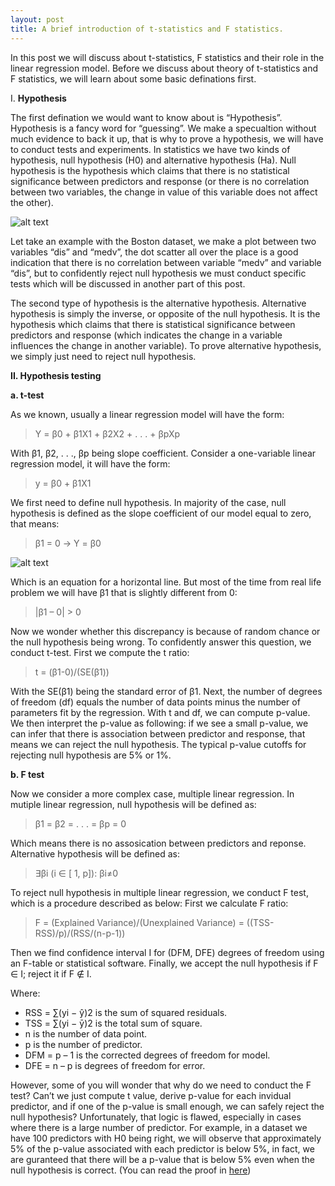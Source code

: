 ```yaml
---
layout: post
title: A brief introduction of t-statistics and F statistics.
---
```

In this post we will discuss about t-statistics, F statistics and their role in the linear regression model. Before we discuss about theory of t-statistics and F statistics, we will learn about some basic definations first. 

I. **Hypothesis**

The first defination we would want to know about is “Hypothesis”. Hypothesis is a fancy word for “guessing”. We make a specualtion without much evidence to back it up, that is why to prove a hypothesis, we will have to conduct tests and experiments. In statistics we have two kinds of hypothesis, null hypothesis (H0) and alternative hypothesis (Ha).
Null hypothesis is the hypothesis which claims that there is no statistical significance between predictors and response (or there is no correlation between two variables, the change in value of this variable does not affect the other).	

![alt text](https://howilearnstatistics.github.io/images/optimization-in-linear-regression-1.png "Graph")

Let take an example with the Boston dataset, we make a plot between two variables “dis” and “medv”, the dot scatter all over the place is a good indication that there is no correlation between variable “medv” and variable “dis”, but to confidently reject null hypothesis we must conduct specific tests which will be discussed in another part of this post. 

The second type of hypothesis is the alternative hypothesis. Alternative hypothesis is simply the inverse, or opposite of the null hypothesis. It is the hypothesis which claims that there is statistical significance between predictors and response (which indicates the change in a variable influences the change in another variable). To prove alternative hypothesis, we simply just need to reject null hypothesis.

**II. Hypothesis testing**

**a. t-test**

As we known, usually a linear regression model will have the form:

>Y = β0 + β1X1 + β2X2 + . . . + βpXp

With β1, β2, . . ., βp being slope coefficient. Consider a one-variable linear regression model, it will have the form:

>y = β0 + β1X1

We first need to define null hypothesis. In majority of the case, null hypothesis is defined as the slope coefficient of our model equal to zero, that means:

>β1 = 0
>-> Y = β0

![alt text](https://howilearnstatistics.github.io/images/optimization-in-linear-regression-2.png "Graph 2")

Which is an equation for a horizontal line. But most of the time from real life problem we will have β1 that is slightly different from 0:

> |β1 – 0| > 0

Now we wonder whether this discrepancy is because of random chance or the null hypothesis being wrong. To confidently answer this question, we conduct t-test. First we compute the t ratio:
 
>t = (β1-0)/(SE(β1))
 
With the SE(β1) being the standard error of β1. Next, the number of degrees of freedom (df) equals the number of data points minus the number of parameters fit by the regression. With t and df, we can compute p-value. We then interpret the p-value as following: if we see a small p-value, we can infer that there is association between predictor and response, that means we can reject the null hypothesis. The typical p-value cutoffs for rejecting null hypothesis are 5% or 1%.

**b. F test**

Now we consider a more complex case, multiple linear regression. In mutiple linear regression, null hypothesis will be defined as:

>β1 = β2 = . . . = βp = 0

Which means there is no assosication between predictors and reponse. Alternative hypothesis will be defined as:

>∃βi (i ∈ [ 1, p]): βi≠0

To reject null hypothesis in multiple linear regression, we conduct F test, which is a procedure described as below:
First we calculate F ratio:

>F = (Explained Variance)/(Unexplained Variance) = ((TSS-RSS)/p)/(RSS/(n-p-1))

Then we find confidence interval I for (DFM, DFE) degrees of freedom using an F-table or statistical software. Finally, we accept the null hypothesis if F ∈ I; reject it if F ∉ I.

Where:

* RSS = ∑(yi − ŷ)2  is the sum of squared residuals.
* TSS = ∑(yi − ȳ)2 is the total sum of square.
* n is the number of data point.
* p is the number of predictor.
* DFM = p – 1 is the corrected degrees of freedom for model.
* DFE = n – p is degrees of freedom for error.

However, some of you will wonder that why do we need to conduct the F test? Can’t we just compute t value, derive p-value for each invidual predictor, and if one of the p-value is small enough, we can safely reject the null hypothesis? 
Unfortunately, that logic is flawed, especially in cases where there is a large number of predictor. For example, in a dataset we have 100 predictors with H0 being right, we will observe that approximately 5% of the p-value associated with each predictor is below 5%, in fact, we are guranteed that there will be a p-value that is below 5% even when the null hypothesis is correct. (You can read the proof in [here](https://stats.stackexchange.com/questions/152805/difference-between-f-test-and-separate-t-tests-on-each-variable)) 
